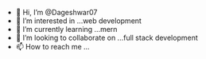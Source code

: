 - 👋 Hi, I’m @Dageshwar07
- 👀 I’m interested in ...web development
- 🌱 I’m currently learning ...mern
- 💞️ I’m looking to collaborate on ...full stack development
- 📫 How to reach me ...

<!---
Dageshwar07/Dageshwar07 is a ✨ special ✨ repository because its `README.md` (this file) appears on your GitHub profile.
You can click the Preview link to take a look at your changes.
--->
